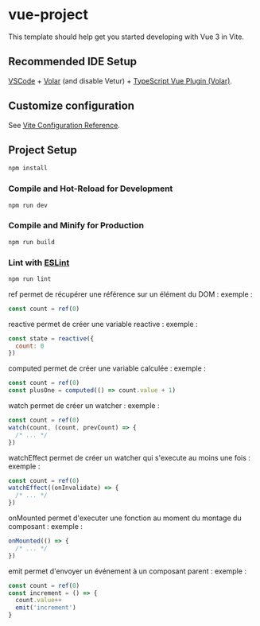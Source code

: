 # vue-project

This template should help get you started developing with Vue 3 in Vite.

## Recommended IDE Setup

[VSCode](https://code.visualstudio.com/) + [Volar](https://marketplace.visualstudio.com/items?itemName=Vue.volar) (and disable Vetur) + [TypeScript Vue Plugin (Volar)](https://marketplace.visualstudio.com/items?itemName=Vue.vscode-typescript-vue-plugin).

## Customize configuration

See [Vite Configuration Reference](https://vitejs.dev/config/).

## Project Setup

```sh
npm install
```

### Compile and Hot-Reload for Development

```sh
npm run dev
```

### Compile and Minify for Production

```sh
npm run build
```

### Lint with [ESLint](https://eslint.org/)

```sh
npm run lint
```


ref permet de récupérer une référence sur un élément du DOM : exemple : 
```js
const count = ref(0)
```

reactive permet de créer une variable reactive : exemple : 
```js
const state = reactive({
  count: 0
})
```

computed permet de créer une variable calculée : exemple : 
```js
const count = ref(0)
const plusOne = computed(() => count.value + 1)
```

watch permet de créer un watcher : exemple : 
```js
const count = ref(0)
watch(count, (count, prevCount) => {
  /* ... */
})
```

watchEffect permet de créer un watcher qui s'execute au moins une fois : exemple : 
```js
const count = ref(0)
watchEffect((onInvalidate) => {
  /* ... */
})
```

onMounted permet d'executer une fonction au moment du montage du composant : exemple : 
```js
onMounted(() => {
  /* ... */
})
```

emit permet d'envoyer un événement à un composant parent : exemple : 
```js
const count = ref(0)
const increment = () => {
  count.value++
  emit('increment')
}
```

